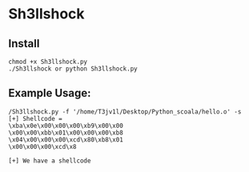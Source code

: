 # Sh3llshock
## Install
```
chmod +x Sh3llshock.py
./Sh3llshock or python Sh3llshock.py
```

## Example Usage:
```
/Sh3llshock.py -f '/home/T3jv1l/Desktop/Python_scoala/hello.o' -s
[+] Shellcode =
\xba\x0e\x00\x00\x00\xb9\x00\x00
\x00\x00\xbb\x01\x00\x00\x00\xb8
\x04\x00\x00\x00\xcd\x80\xb8\x01
\x00\x00\x00\xcd\x8

[+] We have a shellcode

```
